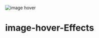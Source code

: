 ![image hover](https://user-images.githubusercontent.com/47320153/166977549-307fd5b6-198f-448d-b120-fb0954ec1a78.png)
# image-hover-Effects
